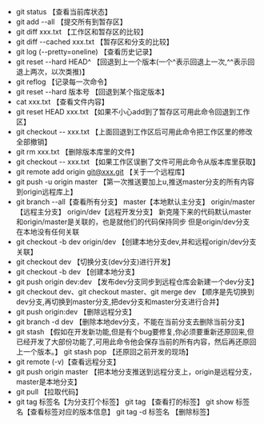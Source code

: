 ﻿
- git status 【查看当前库状态】
- git add --all 【提交所有到暂存区】
- git diff xxx.txt 【工作区和暂存区的比较】
- git diff --cached xxx.txt 【暂存区和分支的比较】
- git log (--pretty=oneline) 【查看历史记录】
- git reset --hard HEAD^ 【回退到上一个版本(一个^表示回退上一次,^^表示回退上两次，以次类推)】
- git reflog 【记录每一次命令】
- git reset --hard 版本号 【回退到某个指定版本】
- cat xxx.txt 【查看文件内容】
- git reset HEAD xxx.txt 【如果不小心add到了暂存区可用此命令回退到工作区】
- git checkout -- xxx.txt 【上面回退到工作区后可用此命令把工作区里的修改全部撤销】
- git rm xxx.txt 【删除版本库里的文件】
- git checkout -- xxx.txt 【如果工作区误删了文件可用此命令从版本库里获取】
- git remote add origin git@xxx.git 【关于一个远程库】
- git push -u origin master 【第一次推送要加上u,推送master分支的所有内容到origin远程库上】
- git branch --all【查看所有分支】
  master【本地默认主分支】 origin/master【远程主分支】 origin/dev【远程开发分支】
  新克隆下来的代码默认master和origin/master是关联的，也是就他们的代码保持同步
  但是origin/dev分支在本地没有任何关联
- git checkout -b dev origin/dev 【创建本地分支dev,并和远程origin/dev分支关联】
- git checkout dev 【切换分支(dev分支)进行开发】
- git checkout -b dev 【创建本地分支】
- git push origin dev:dev 【发布dev分支同步到远程仓库会新建一个dev分支】
- git checkout dev、git checkout master、git merge dev
  【顺序是先切换到dev分支,再切换到master分支,把dev分支和master分支进行合并】
- git push origin:dev 【删除远程分支】
- git branch -d dev 【删除本地dev分支，不能在当前分支去删除当前分支】
- git stash 【假如在开发新功能,但是有个bug要修复,你必须要重新还原回来,但已经开发了大部份功能了,可用此命令他会保存当前的所有内容，然后再还原回上一个版本。】
  git stash pop 【还原回之前开发的现场】
- git remote (-v)【查看远程分支】
- git push origin master 【把本地分支推送到远程分支上，origin是远程分支，master是本地分支】
- git pull 【拉取代码】
- git tag 标签名【为分支打个标签】
  git tag 【查看打的标签】
  git show 标签名【查看标签对应的版本信息】
  git tag -d 标签名 【删除标签】
